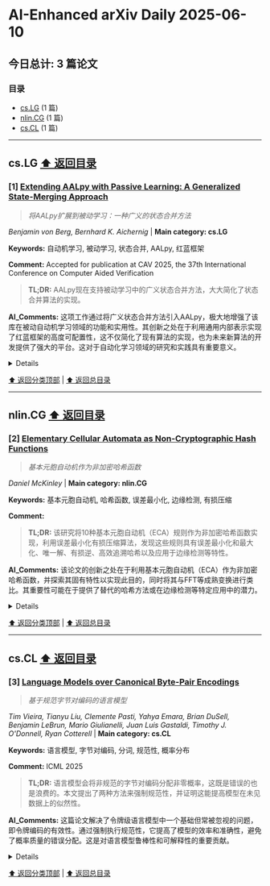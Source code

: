 # AI-Enhanced arXiv Daily 2025-06-10

<a id='toc'></a>
## 今日总计: 3 篇论文
### 目录
- [cs.LG](#cslg) (1 篇)
- [nlin.CG](#nlincg) (1 篇)
- [cs.CL](#cscl) (1 篇)

---
<a id='cslg'></a>
## cs.LG  [⬆️ 返回目录](#toc)

### [1] [Extending AALpy with Passive Learning: A Generalized State-Merging Approach](https://arxiv.org/abs/2506.06333)
> *将AALpy扩展到被动学习：一种广义的状态合并方法*

*Benjamin von Berg, Bernhard K. Aichernig* | **Main category: cs.LG**

**Keywords:** 自动机学习, 被动学习, 状态合并, AALpy, 红蓝框架

**Comment:** Accepted for publication at CAV 2025, the 37th International
  Conference on Computer Aided Verification

> **TL;DR:** AALpy现在支持被动学习中的广义状态合并方法，大大简化了状态合并算法的实现。

**AI_Comments:** 这项工作通过将广义状态合并方法引入AALpy，极大地增强了该库在被动自动机学习领域的功能和实用性。其创新之处在于利用通用内部表示实现了红蓝框架的高度可配置性，这不仅简化了现有算法的实现，也为未来新算法的开发提供了强大的平台。这对于自动化学习领域的研究和实践具有重要意义。

<details>
  <summary>Details</summary>

**Motivation:** AALpy作为一个专注于主动学习的自动机学习库，缺乏对被动自动机学习中重要状态合并方法的通用支持，限制了其在被动学习领域的应用潜力。

**Method:** 该工作通过在AALpy中引入红蓝框架下的广义状态合并实现，并利用不同自动机类型的通用内部表示，实现了高度可配置和通用的状态合并算法定义和执行。

**Result:** 该扩展显著降低了状态合并算法的实现工作量，主要集中在兼容性标准和评分的定义上，极大地简化了现有及新型算法的开发；文献中一些现有的状态合并算法只需少量代码即可在AALpy中实现。

**Conclusion:** 通过在AALpy中集成广义状态合并方法，该库现在能够更有效地支持被动自动机学习，并显著简化了相关算法的开发和应用。

> **ai_Abstract:** 这篇论文介绍了AALpy库的一项重要扩展，即集成了被动自动机学习中的广义状态合并方法。通过采用红蓝框架和通用的内部表示，AALpy现在能够以高度可配置的方式支持状态合并算法的定义和执行，从而显著降低了算法的实现复杂性，使其更容易开发和应用现有及新颖的状态合并算法。

> **摘要翻译:** AALpy是一个成熟的开源自动机学习库，用Python编写，专注于具有IO行为的系统的主动学习。它提供了各种最先进的算法，适用于从完全确定性到概率自动机的不同自动机类型。在这项工作中，我们介绍了最近新增的一种被动自动机学习领域重要方法的广义实现：红蓝框架中的状态合并。使用不同自动机类型的通用内部表示，可以实现红蓝框架的通用且高度可配置的实现。我们描述了如何使用AALpy定义和执行状态合并算法，这将状态合并算法的实现工作量主要减少到兼容性标准和评分的定义。这有助于实现现有和新颖的算法。特别是，使用AALpy定义文献中一些现有的状态合并算法只需几行代码。

</details>

[⬆️ 返回分类顶部](#cslg) | [⬆️ 返回总目录](#toc)

---

<a id='nlincg'></a>
## nlin.CG  [⬆️ 返回目录](#toc)

### [2] [Elementary Cellular Automata as Non-Cryptographic Hash Functions](https://arxiv.org/abs/2506.06551)
> *基本元胞自动机作为非加密哈希函数*

*Daniel McKinley* | **Main category: nlin.CG**

**Keywords:** 基本元胞自动机, 哈希函数, 误差最小化, 边缘检测, 有损压缩

**Comment:** 

> **TL;DR:** 该研究将10种基本元胞自动机（ECA）规则作为非加密哈希函数实现，利用误差最小化有损压缩算法，发现这些规则具有误差最小化和最大化、唯一解、有损逆、高效追溯哈希以及应用于边缘检测等特性。

**AI_Comments:** 该论文的创新之处在于利用基本元胞自动机（ECA）作为非加密哈希函数，并探索其固有特性以实现此目的，同时将其与FFT等成熟变换进行类比。其重要性可能在于提供了替代的哈希方法或在边缘检测等特定应用中的潜力。

<details>
  <summary>Details</summary>

**Motivation:** 该研究旨在探索基本元胞自动机（ECA）作为非加密哈希函数的潜力，并识别具有理想特性的特定规则。

**Method:** 该方法使用一种在4x4邻域单元上运行的误差最小化有损压缩算法，将256个基本元胞自动机规则中的10个子集作为哈希函数实现。该算法并行快速傅里叶变换和快速沃尔什-哈达玛变换的嵌套2的幂结构，并用Java实现，用于哈希任意2字节RGB代码位图。

**Result:** 在处理所有256个规则后，发现有10个规则（分为两个8个规则的子集）具有误差最小化和最大化、唯一解、有损逆、高效追溯哈希以及应用于边缘检测等特性。

**Conclusion:** 某些基本元胞自动机规则可以有效地用作具有特定理想特性和应用的非加密哈希函数。

> **ai_Abstract:** 本研究将10个基本元胞自动机（ECA）规则子集实现为非加密哈希函数，采用在4x4单元上运行的误差最小化有损压缩算法。研究处理了所有256个ECA规则，并识别出10个（分属两个8个规则的子集）具有误差最小化/最大化、唯一解、有损逆、高效追溯哈希以及边缘检测应用等特性的规则。该算法用Java实现，其结构与快速傅里叶变换和快速沃尔什-哈达玛变换相似，旨在对2字节RGB位图代码进行哈希处理。

> **摘要翻译:** 256个基本元胞自动机（ECA）中的10个子集被实现为哈希函数，使用在包裹的4x4邻域单元上运行的误差最小化有损压缩算法。处理了所有256个规则，发现两个8个规则的子集中的10个规则具有包括误差最小化和最大化、唯一解、有损逆、高效追溯哈希以及应用于边缘检测等特性。该算法与快速傅里叶变换和快速沃尔什-哈达玛变换的嵌套2的幂结构并行，用Java实现，并用于哈希任意2字节RGB代码位图。

</details>

[⬆️ 返回分类顶部](#nlincg) | [⬆️ 返回总目录](#toc)

---

<a id='cscl'></a>
## cs.CL  [⬆️ 返回目录](#toc)

### [3] [Language Models over Canonical Byte-Pair Encodings](https://arxiv.org/abs/2506.07956)
> *基于规范字节对编码的语言模型*

*Tim Vieira, Tianyu Liu, Clemente Pasti, Yahya Emara, Brian DuSell, Benjamin LeBrun, Mario Giulianelli, Juan Luis Gastaldi, Timothy J. O'Donnell, Ryan Cotterell* | **Main category: cs.CL**

**Keywords:** 语言模型, 字节对编码, 分词, 规范性, 概率分布

**Comment:** ICML 2025

> **TL;DR:** 语言模型会将非规范的字节对编码分配非零概率，这既是错误的也是浪费的。本文提出了两种方法来强制规范性，并证明这能提高模型在未见数据上的似然性。

**AI_Comments:** 这篇论文解决了令牌级语言模型中一个基础但常被忽视的问题，即令牌编码的有效性。通过强制执行规范性，它提高了模型的效率和准确性，避免了概率质量的错误分配。这是对语言模型鲁棒性和可解释性的重要贡献。

<details>
  <summary>Details</summary>

**Motivation:** 现代语言模型通过确定性分词器（如字节对编码）将字符字符串的概率分布表示为分词字符串的分布。然而，当前的方法存在一个问题：模型会为每个字符字符串的指数级数量的“非规范”分词编码分配非零概率质量。这些编码虽然能解码成有效的字符字符串，但在确定性分词器下是不可能的（即无论训练语料库多大，都不会出现）。这种错误分配既是错误的（因为非规范字符串从不出现在训练数据中），也是浪费的（将概率质量从合理输出中转移开）。

**Method:** 本文提出了两种方法来强制令牌级语言模型中的规范性，确保只有规范的令牌字符串被赋予正概率：
1.  **通过条件化实现规范性**：利用测试时推理策略，无需额外训练。
2.  **通过构建实现规范性**：一种模型参数化方法，保证规范输出，但需要训练。

**Result:** 我们证明了纠正规范性错误可以提高多个模型和语料库在保留数据上的似然性。

**Conclusion:** 通过本文提出的方法，可以在令牌级语言模型中强制执行规范性，从而纠正概率分配错误，并有效提高模型在未见数据上的性能（似然性）。

> **ai_Abstract:** 现代语言模型使用确定性分词器（如BPE）时，会错误地为“非规范”分词编码分配非零概率，这既不合理也浪费资源。本文提出两种方法解决此问题：一是通过条件化在推理时强制规范性，无需额外训练；二是通过模型参数化在训练时构建规范性。实验证明，纠正这些规范性错误能显著提高模型在未见数据上的似然性。

> **摘要翻译:** 现代语言模型将字符字符串的概率分布表示为通过确定性分词器（例如字节对编码）派生出的（更短的）分词字符串的分布。虽然这种方法在将语言模型扩展到大型语料库方面非常有效，但其目前的实现具有一个令人担忧的特性：模型会为每个字符字符串的指数级数量的“非规范”分词编码分配非零概率质量——这些是能解码为有效字符字符串，但在确定性分词器下不可能出现的（即，无论训练语料库多大，它们都不会在任何训练语料库中出现）分词字符串。这种错误分配既是错误的，因为非规范字符串从不出现在训练数据中，也是浪费的，因为它将概率质量从合理输出中转移开。这些都是可避免的错误！在这项工作中，我们提出了在令牌级语言模型中强制规范性的方法，确保只有规范的令牌字符串被赋予正概率。我们提出了两种方法：(1) 通过条件化实现规范性，利用测试时推理策略而无需额外训练；(2) 通过构建实现规范性，这是一种保证规范输出但需要训练的模型参数化。我们证明，纠正规范性错误可以提高多个模型和语料库在保留数据上的似然性。

</details>

[⬆️ 返回分类顶部](#cscl) | [⬆️ 返回总目录](#toc)

